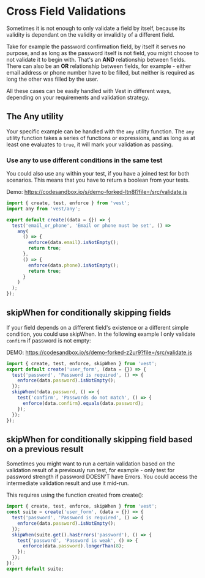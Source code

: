 # Cross Field Validations

Sometimes it is not enough to only validate a field by itself, because its validity is dependant on the validity or invalidity of a different field.

Take for example the password confirmation field, by itself it serves no purpose, and as long as the password itself is not field, you might choose to not validate it to begin with. That's an **AND** relationship between fields. There can also be an **OR** relationship between fields, for example - either email address or phone number have to be filled, but neither is required as long the other was filled by the user.

All these cases can be easily handled with Vest in different ways, depending on your requirements and validation strategy.

## The Any utility

Your specific example can be handled with the `any` utility function. The `any` utility function takes a series of functions or expressions, and as long as at least one evaluates to `true`, it will mark your validation as passing.

### Use any to use different conditions in the same test

You could also use any within your test, if you have a joined test for both scenarios. This means that you have to return a boolean from your tests.

Demo: https://codesandbox.io/s/demo-forked-ltn8l?file=/src/validate.js

```js
import { create, test, enforce } from 'vest';
import any from 'vest/any';

export default create((data = {}) => {
  test('email_or_phone', 'Email or phone must be set', () =>
    any(
      () => {
        enforce(data.email).isNotEmpty();
        return true;
      },
      () => {
        enforce(data.phone).isNotEmpty();
        return true;
      }
    )
  );
});
```

## skipWhen for conditionally skipping fields

If your field depends on a different field's existence or a different simple condition, you could use skipWhen.
In the following example I only validate `confirm` if password is not empty:

DEMO: https://codesandbox.io/s/demo-forked-z2ur9?file=/src/validate.js

```js
import { create, test, enforce, skipWhen } from 'vest';
export default create('user_form', (data = {}) => {
  test('password', 'Password is required', () => {
    enforce(data.password).isNotEmpty();
  });
  skipWhen(!data.password, () => {
    test('confirm', 'Passwords do not match', () => {
      enforce(data.confirm).equals(data.password);
    });
  });
});
```

## skipWhen for conditionally skipping field based on a previous result

Sometimes you might want to run a certain validation based on the validation result of a previously run test, for example - only test for password strength if password DOESN'T have Errors. You could access the intermediate validation result and use it mid-run.

This requires using the function created from create():

```js
import { create, test, enforce, skipWhen } from 'vest';
const suite = create('user_form', (data = {}) => {
  test('password', 'Password is required', () => {
    enforce(data.password).isNotEmpty();
  });
  skipWhen(suite.get().hasErrors('password'), () => {
    test('password', 'Password is weak', () => {
      enforce(data.password).longerThan(8);
    });
  });
});
export default suite;
```
